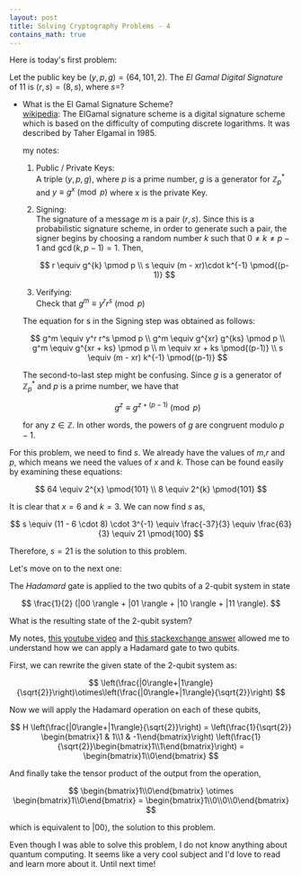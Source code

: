 ```yaml
---
layout: post
title: Solving Cryptography Problems - 4
contains_math: true
---
```


Here is today's first problem:

Let the public key be $(y, p, g) = (64, 101, 2)$. The _El Gamal Digital Signature_ of $11$ is $(r, s) = (8, s)$, where $s=$?

- What is the El Gamal Signature Scheme?  
[wikipedia](https://en.wikipedia.org/wiki/ElGamal_signature_scheme): The ElGamal signature scheme is a digital signature scheme which is based on the difficulty of computing discrete logarithms. It was described by Taher Elgamal in 1985.

    my notes:   
    1. Public / Private Keys:  
        A triple $(y, p, g)$, where $p$ is a prime number, $g$ is a generator for $\mathbb{Z}_{p}^{*}$ and  $y \equiv g^x \pmod p$ where x is the private Key.
    1. Signing:  
        The signature of a message $m$ is a pair $(r, s)$. Since this is a probabilistic signature scheme, in order to generate such a pair, the signer begins by choosing a random number $k$ such that $0 \ne k \ne p-1$ and $\gcd (k, p-1) = 1$. Then,  
        
        $$
        r \equiv g^{k} \pmod p \\
        s \equiv (m - xr)\cdot k^{-1} \pmod{(p-1)}
        $$

    1. Verifying:  
        Check that $g^{m} \equiv y^{r} r^{s} \pmod p$

    The equation for s in the Signing step was obtained as follows:

    $$
    g^m \equiv y^r r^s \pmod p \\
    g^m \equiv g^{xr} g^{ks} \pmod p \\
    g^m \equiv g^{xr + ks} \pmod p \\
    m \equiv xr + ks \pmod{(p-1)} \\
    s \equiv (m - xr) k^{-1} \pmod{(p-1)}
    $$

    The second-to-last step might be confusing. Since $g$ is a generator of $\mathbb{Z}_p^*$ and $p$ is a prime number, we have that 

    $$
    g^z \equiv g^{z + (p-1)} \pmod p
    $$

    for any $z \in \mathbb{Z}$. In other words, the powers of $g$ are congruent modulo $p-1$.


For this problem, we need to find $s$. We already have the values of $m$,$r$ and $p$, which means we need the values of $x$ and $k$. Those can be found easily by examining these equations:

$$
64 \equiv 2^{x} \pmod{101} \\
8 \equiv 2^{k} \pmod{101}
$$

It is clear that $x=6$ and $k=3$. We can now find $s$ as, 

$$
s \equiv (11 - 6 \cdot 8) \cdot 3^{-1} \equiv \frac{-37}{3} \equiv \frac{63}{3} \equiv 21 \pmod{100}
$$

Therefore, $s=21$ is the solution to this problem.

Let's move on to the next one:

The _Hadamard_ gate is applied to the two qubits of a 2-qubit system in state

$$
\frac{1}{2} (|00 \rangle + |01 \rangle + |10 \rangle + |11 \rangle).
$$

What is the resulting state of the 2-qubit system?

My notes, [this youtube video](https://www.youtube.com/watch?v=x6gOp_o7Bi8) and [this stackexchange answer](https://quantumcomputing.stackexchange.com/a/2271) allowed me to understand how we can apply a Hadamard gate to two qubits.

First, we can rewrite the given state of the 2-qubit system as:

$$
\left(\frac{|0\rangle+|1\rangle}{\sqrt{2}}\right)\otimes\left(\frac{|0\rangle+|1\rangle}{\sqrt{2}}\right)
$$

Now we will apply the Hadamard operation on each of these qubits,

$$
H \left(\frac{|0\rangle+|1\rangle}{\sqrt{2}}\right) = \left(\frac{1}{\sqrt{2}} \begin{bmatrix}1 & 1\\1 & -1\end{bmatrix}\right) \left(\frac{1}{\sqrt{2}}\begin{bmatrix}1\\1\end{bmatrix}\right) = \begin{bmatrix}1\\0\end{bmatrix}
$$

And finally take the tensor product of the output from the operation,

$$
\begin{bmatrix}1\\0\end{bmatrix} \otimes \begin{bmatrix}1\\0\end{bmatrix} = \begin{bmatrix}1\\0\\0\\0\end{bmatrix}
$$

which is equivalent to $\lvert 00\rangle$, the solution to this problem.

Even though I was able to solve this problem, I do not know anything about quantum computing. It seems like a very cool subject and I'd love to read and learn more about it. Until next time!
